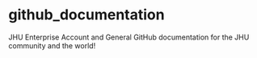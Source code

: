 # github_documentation
JHU Enterprise Account and General GitHub documentation for the JHU community and the world!
